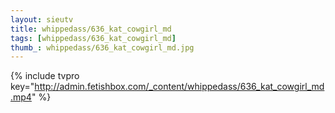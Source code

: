 ```yaml
--- 
layout: sieutv
title: whippedass/636_kat_cowgirl_md
tags: [whippedass/636_kat_cowgirl_md]
thumb_: whippedass/636_kat_cowgirl_md.jpg
---
```

{% include tvpro key="http://admin.fetishbox.com/_content/whippedass/636_kat_cowgirl_md.mp4" %} 
